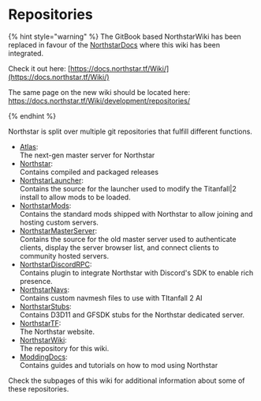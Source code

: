 # Repositories

{% hint style="warning" %}
The GitBook based NorthstarWiki has been replaced in favour of the [NorthstarDocs](https://docs.northstar.tf/) where this wiki has been integrated.

Check it out here: [https://docs.northstar.tf/Wiki/](https://docs.northstar.tf/Wiki/)

The same page on the new wiki should be located here: https://docs.northstar.tf/Wiki/development/repositories/

{% endhint %}

Northstar is split over multiple git repositories that fulfill different functions.

* [Atlas](https://github.com/R2Northstar/Atlas):\
  The next-gen master server for Northstar
* [Northstar](https://github.com/R2Northstar/Northstar):\
  Contains compiled and packaged releases
* [NorthstarLauncher](https://github.com/R2Northstar/NorthstarLauncher):\
  Contains the source for the launcher used to modify the Titanfall|2 install to allow mods to be loaded.
* [NorthstarMods](https://github.com/R2Northstar/NorthstarMods):\
  Contains the standard mods shipped with Northstar to allow joining and hosting custom servers.
* [NorthstarMasterServer](https://github.com/R2Northstar/NorthstarMasterServer):\
  Contains the source for the old master server used to authenticate clients, display the server browser list, and connect clients to community hosted servers.
* [NorthstarDiscordRPC](https://github.com/R2Northstar/NorthstarDiscordRPC):\
  Contains plugin to integrate Northstar with Discord's SDK to enable rich presence.
* [NorthstarNavs](https://github.com/R2Northstar/NorthstarNavs):\
  Contains custom navmesh files to use with TItanfall 2 AI
* [NorthstarStubs](https://github.com/R2Northstar/NorthstarStubs):\
  Contains D3D11 and GFSDK stubs for the Northstar dedicated server.
* [NorthstarTF](https://github.com/R2Northstar/NorthstarTF):\
  The Northstar website.
* [NorthstarWiki](https://github.com/R2Northstar/NorthstarWiki):\
  The repository for this wiki.
* [ModdingDocs](https://github.com/R2Northstar/ModdingDocs):\
  Contains guides and tutorials on how to mod using Northstar

Check the subpages of this wiki for additional information about some of these repositories.
